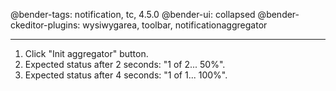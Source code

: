 @bender-tags: notification, tc, 4.5.0
@bender-ui: collapsed
@bender-ckeditor-plugins: wysiwygarea, toolbar, notificationaggregator

---

1. Click "Init aggregator" button.
1. Expected status after 2 seconds: "1 of 2... 50%".
1. Expected status after 4 seconds: "1 of 1... 100%".